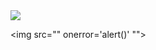 <img src="../../../../r89shi/r89shi.github.io/blob/master/140.gifs?raw=true">

<div dir="&#x00008;;&quot; onclick='alert()'>j&Tab;</div><a href="/>

<img src=&quot;"&NewLine; onerror='alert()' &NewLine;"&quot;>
